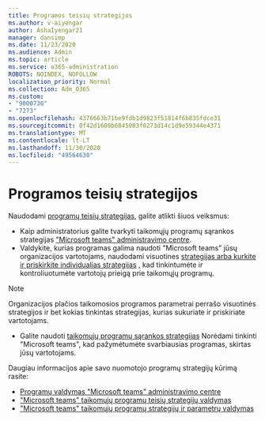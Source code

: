 ```yaml
---
title: Programos teisių strategijos
ms.author: v-aiyengar
author: AshaIyengar21
manager: dansimp
ms.date: 11/23/2020
ms.audience: Admin
ms.topic: article
ms.service: o365-administration
ROBOTS: NOINDEX, NOFOLLOW
localization_priority: Normal
ms.collection: Adm_O365
ms.custom:
- "9000730"
- "7273"
ms.openlocfilehash: 4376663b71be9fdb1d9823f51814f6b835fdce31
ms.sourcegitcommit: 0f42d1600b6845083f0273d14c1d9e59344e4371
ms.translationtype: MT
ms.contentlocale: lt-LT
ms.lasthandoff: 11/30/2020
ms.locfileid: "49564630"
---
```

# <a name="app-permission-policies"></a>Programos teisių strategijos

Naudodami [programų teisių strategijas](https://docs.microsoft.com/microsoftteams/teams-app-permission-policies), galite atlikti šiuos veiksmus:
- Kaip administratorius galite tvarkyti taikomųjų programų sąrankos strategijas ["Microsoft teams" administravimo centre](https://admin.teams.microsoft.com/policies/app-permission).
- Valdykite, kurias programas galima naudoti "Microsoft teams" jūsų organizacijos vartotojams, naudodami visuotines [strategijas arba kurkite ir priskirkite individualias strategijas](https://docs.microsoft.com/microsoftteams/teams-app-permission-policies#create-a-custom-app-permission-policy) , kad tinkintumėte ir kontroliuotumėte vartotojų prieigą prie taikomųjų programų. 
> [!NOTE]
> Organizacijos plačios taikomosios programos parametrai perrašo visuotinės strategijos ir bet kokias tinkintas strategijas, kurias sukuriate ir priskiriate vartotojams.
- Galite naudoti [taikomųjų programų sąrankos strategijas](https://docs.microsoft.com/microsoftteams/teams-app-setup-policies) Norėdami tinkinti "Microsoft teams", kad pažymėtumėte svarbiausias programas, skirtas jūsų vartotojams. 


Daugiau informacijos apie savo nuomotojo programų strategijų kūrimą rasite:
- [Programų valdymas "Microsoft teams" administravimo centre](https://docs.microsoft.com/MicrosoftTeams/manage-apps)
- ["Microsoft teams" taikomųjų programų teisių strategijų valdymas](https://docs.microsoft.com/microsoftteams/teams-app-permission-policies)
- ["Microsoft teams" taikomųjų programų strategijų ir parametrų valdymas](https://docs.microsoft.com/MicrosoftTeams/teams-custom-app-policies-and-settings)
